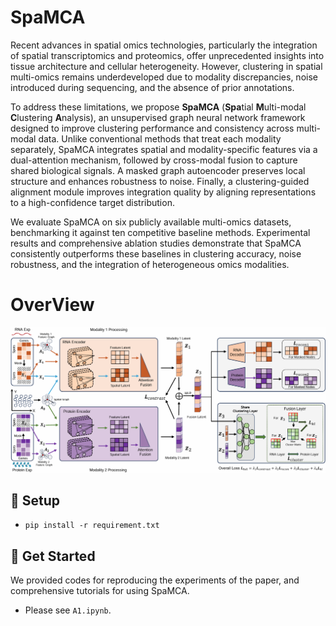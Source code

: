 # SpaMCA

Recent advances in spatial omics technologies, particularly the integration of spatial transcriptomics and proteomics, offer unprecedented insights into tissue architecture and cellular heterogeneity. However, clustering in spatial multi-omics remains underdeveloped due to modality discrepancies, noise introduced during sequencing, and the absence of prior annotations.

To address these limitations, we propose **SpaMCA** (**Spa**tial **M**ulti-modal **C**lustering **A**nalysis), an unsupervised graph neural network framework designed to improve clustering performance and consistency across multi-modal data. Unlike conventional methods that treat each modality separately, SpaMCA integrates spatial and modality-specific features via a dual-attention mechanism, followed by cross-modal fusion to capture shared biological signals. A masked graph autoencoder preserves local structure and enhances robustness to noise. Finally, a clustering-guided alignment module improves integration quality by aligning representations to a high-confidence target distribution.

We evaluate SpaMCA on six publicly available multi-omics datasets, benchmarking it against ten competitive baseline methods. Experimental results and comprehensive ablation studies demonstrate that SpaMCA consistently outperforms these baselines in clustering accuracy, noise robustness, and the integration of heterogeneous omics modalities.
# OverView
![SpaMCA.png](SpaMCA.png)

## 🔬 Setup
-   `pip install -r requirement.txt`

## 🚀 Get Started
We provided codes for reproducing the experiments of the paper, and comprehensive tutorials for using SpaMCA.
- Please see `A1.ipynb`.
